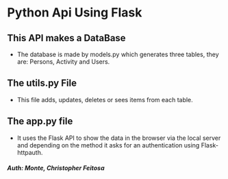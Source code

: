 # Python Api Using Flask

## This API makes a DataBase
  * The database is made by models.py which generates three tables, they are: Persons, Activity and Users.

## The utils.py File
  * This file adds, updates, deletes or sees items from each table.

## The app.py file
  * It uses the Flask API to show the data in the browser via the local server and depending on the method it asks for an authentication using Flask-httpauth.

##### Auth: Monte, Christopher Feitosa